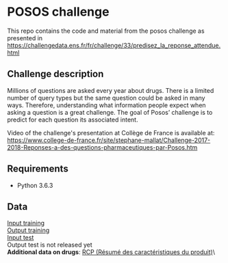 # POSOS challenge
This repo contains the code and material from the posos challenge as presented in https://challengedata.ens.fr/fr/challenge/33/predisez_la_reponse_attendue.html
## Challenge description
Millions of questions are asked every year about drugs. There is a limited number of query types but the same question could be asked in many ways. Therefore, understanding what information people expect when asking a question is a great challenge. The goal of Posos’ challenge is to predict for each question its associated intent.

Video of the challenge's presentation at Collège de France is available at: https://www.college-de-france.fr/site/stephane-mallat/Challenge-2017-2018-Reponses-a-des-questions-pharmaceutiques-par-Posos.htm
## Requirements
- Python 3.6.3
## Data
[Input training](https://challengedata.ens.fr/fr/getfile/trainingInputFileChallenger/33)\
[Output training](https://challengedata.ens.fr/fr/getfile/trainingOutputFileChallenger/33)\
[Input test](https://challengedata.ens.fr/fr/getfile/trainingOutputFileChallenger/33)\
Output test is not released yet\
**Additional data on drugs**: [RCP (Résumé des caractéristiques du produit)](http://agence-prd.ansm.sante.fr/php/ecodex/telecharger/telecharger.php)\

